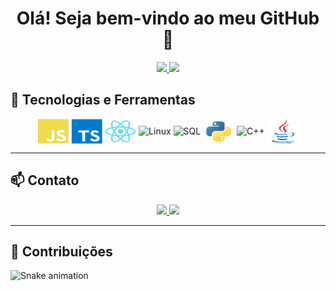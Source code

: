 <h1 align="center">Olá! Seja bem-vindo ao meu GitHub 🚀</h1>

<div align="center">
  <a href="https://github.com/Kadu-Queiroz">
    <img width="48%" src="https://github-readme-stats.vercel.app/api?username=Kadu-Queiroz&show_icons=true&theme=tokyonight&include_all_commits=true&count_private=true"/>
    <img width="50%" src="https://github-readme-stats.vercel.app/api/top-langs/?username=Kadu-Queiroz&layout=compact&langs_count=7&theme=tokyonight"/>
  </a>
</div>

## 🚀 Tecnologias e Ferramentas  

<div align="center">
  <img align="center" alt="JavaScript" height="40" width="50" src="https://raw.githubusercontent.com/devicons/devicon/master/icons/javascript/javascript-plain.svg">
  <img align="center" alt="TypeScript" height="40" width="50" src="https://raw.githubusercontent.com/devicons/devicon/master/icons/typescript/typescript-plain.svg">
  <img align="center" alt="React" height="40" width="50" src="https://raw.githubusercontent.com/devicons/devicon/master/icons/react/react-original.svg">
  <img align="center" alt="Linux" height="40" width="50" src="https://cdn.jsdelivr.net/gh/devicons/devicon@latest/icons/linux/linux-original.svg">
  <img align="center" alt="SQL" height="40" width="50" src="https://cdn.jsdelivr.net/gh/devicons/devicon@latest/icons/sqldeveloper/sqldeveloper-original.svg">
  <img align="center" alt="Python" height="40" width="50" src="https://raw.githubusercontent.com/devicons/devicon/master/icons/python/python-original.svg">
  <img align="center" alt="C++" height="40" width="50" src="https://cdn.jsdelivr.net/gh/devicons/devicon@latest/icons/cplusplus/cplusplus-original.svg">
  <img align="center" alt="Java" height="40" width="50" src="https://raw.githubusercontent.com/devicons/devicon/master/icons/java/java-original.svg">
</div>

---

## 📫 Contato  

<div align="center">
  <a href="mailto:kravencrow@gmail.com">
    <img src="https://img.shields.io/badge/Gmail-D14836?style=for-the-badge&logo=gmail&logoColor=white" target="_blank">
  </a>
  <a href="https://www.linkedin.com/in/carlosequeiroz/" target="_blank">
    <img src="https://img.shields.io/badge/-LinkedIn-%230077B5?style=for-the-badge&logo=linkedin&logoColor=white" target="_blank">
  </a>
</div>

---

## 🐍 Contribuições  

![Snake animation](https://raw.githubusercontent.com/Kadu-Queiroz/output/github-contribution-grid-snake.svg)
